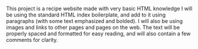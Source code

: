 This project is a recipe website made with very basic HTML knowledge
I will be using the standard HTML index boilerplate, and add to it using paragraphs (with some text emphasized and bolded). I will also be using images and links to other pages and pages on the web. The text will be properly spaced and formatted for easy reading, and will also contain a few comments for clarity.